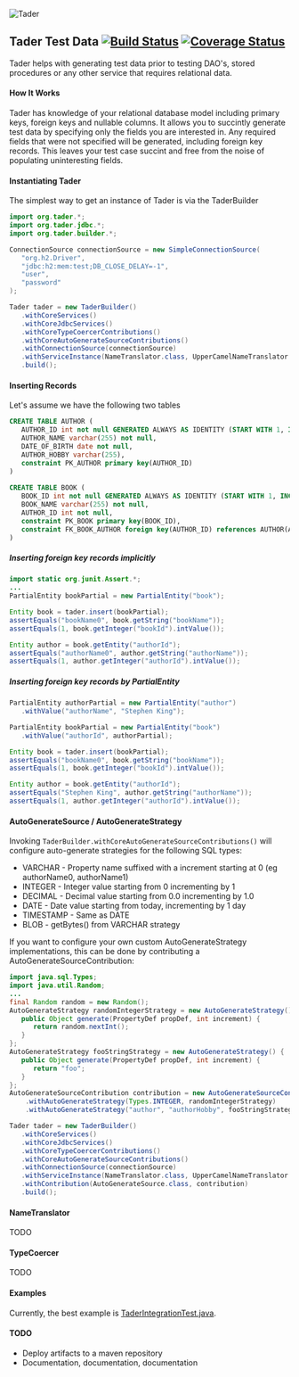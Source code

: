 ![Tader](https://github.com/uklance/tader/raw/master/tader_250.png)

Tader Test Data [![Build Status](https://travis-ci.org/uklance/tader.svg?branch=master)](https://travis-ci.org/uklance/tader) [![Coverage Status](https://coveralls.io/repos/uklance/tader/badge.svg?branch=master)](https://coveralls.io/r/uklance/tader?branch=master)
---------------

Tader helps with generating test data prior to testing DAO's, stored procedures or any other service that requires
relational data. 

#### How It Works

Tader has knowledge of your relational database model including primary keys, foreign keys and nullable columns.
It allows you to succintly generate test data by specifying only the fields you are interested in. Any required
fields that were not specified will be generated, including foreign key records. This leaves your test case succint
and free from the noise of populating uninteresting fields.

#### Instantiating Tader

The simplest way to get an instance of Tader is via the TaderBuilder

```java
import org.tader.*;
import org.tader.jdbc.*;
import org.tader.builder.*;

ConnectionSource connectionSource = new SimpleConnectionSource(
   "org.h2.Driver", 
   "jdbc:h2:mem:test;DB_CLOSE_DELAY=-1",
   "user",
   "password"
);

Tader tader = new TaderBuilder()
   .withCoreServices()
   .withCoreJdbcServices()
   .withCoreTypeCoercerContributions()
   .withCoreAutoGenerateSourceContributions()
   .withConnectionSource(connectionSource)
   .withServiceInstance(NameTranslator.class, UpperCamelNameTranslator.class)
   .build();
```
#### Inserting Records

Let's assume we have the following two tables

```sql
CREATE TABLE AUTHOR (
   AUTHOR_ID int not null GENERATED ALWAYS AS IDENTITY (START WITH 1, INCREMENT BY 1),
   AUTHOR_NAME varchar(255) not null,
   DATE_OF_BIRTH date not null,
   AUTHOR_HOBBY varchar(255),
   constraint PK_AUTHOR primary key(AUTHOR_ID)
)
	
CREATE TABLE BOOK (
   BOOK_ID int not null GENERATED ALWAYS AS IDENTITY (START WITH 1, INCREMENT BY 1),
   BOOK_NAME varchar(255) not null,
   AUTHOR_ID int not null,
   constraint PK_BOOK primary key(BOOK_ID),
   constraint FK_BOOK_AUTHOR foreign key(AUTHOR_ID) references AUTHOR(AUTHOR_ID)
)
```

##### Inserting foreign key records implicitly
```java
import static org.junit.Assert.*;
...
PartialEntity bookPartial = new PartialEntity("book");

Entity book = tader.insert(bookPartial);
assertEquals("bookName0", book.getString("bookName"));
assertEquals(1, book.getInteger("bookId").intValue());

Entity author = book.getEntity("authorId");
assertEquals("authorName0", author.getString("authorName"));
assertEquals(1, author.getInteger("authorId").intValue());
```

##### Inserting foreign key records by PartialEntity
```java
PartialEntity authorPartial = new PartialEntity("author")
   .withValue("authorName", "Stephen King");

PartialEntity bookPartial = new PartialEntity("book")
   .withValue("authorId", authorPartial);

Entity book = tader.insert(bookPartial);
assertEquals("bookName0", book.getString("bookName"));
assertEquals(1, book.getInteger("bookId").intValue());

Entity author = book.getEntity("authorId");
assertEquals("Stephen King", author.getString("authorName"));
assertEquals(1, author.getInteger("authorId").intValue());
```

#### AutoGenerateSource / AutoGenerateStrategy

Invoking `TaderBuilder.withCoreAutoGenerateSourceContributions()` will configure auto-generate strategies for the following SQL types:

 * VARCHAR - Property name suffixed with a increment starting at 0 (eg authorName0, authorName1)
 * INTEGER - Integer value starting from 0 incrementing by 1
 * DECIMAL - Decimal value starting from 0.0 incrementing by 1.0
 * DATE - Date value starting from today, incrementing by 1 day
 * TIMESTAMP - Same as DATE
 * BLOB - getBytes() from VARCHAR strategy

If you want to configure your own custom AutoGenerateStrategy implementations, this can be done by contributing a AutoGenerateSourceContribution:

```java
import java.sql.Types;
import java.util.Random;
...
final Random random = new Random();
AutoGenerateStrategy randomIntegerStrategy = new AutoGenerateStrategy() {
   public Object generate(PropertyDef propDef, int increment) {
      return random.nextInt();
   }
};
AutoGenerateStrategy fooStringStrategy = new AutoGenerateStrategy() {
   public Object generate(PropertyDef propDef, int increment) {
      return "foo";
   }
};
AutoGenerateSourceContribution contribution = new AutoGenerateSourceContribution()
	.withAutoGenerateStrategy(Types.INTEGER, randomIntegerStrategy)
	.withAutoGenerateStrategy("author", "authorHobby", fooStringStrategy);

Tader tader = new TaderBuilder()
   .withCoreServices()
   .withCoreJdbcServices()
   .withCoreTypeCoercerContributions()
   .withCoreAutoGenerateSourceContributions()
   .withConnectionSource(connectionSource)
   .withServiceInstance(NameTranslator.class, UpperCamelNameTranslator.class)
   .withContribution(AutoGenerateSource.class, contribution)
   .build();
```

#### NameTranslator

TODO

#### TypeCoercer

TODO

#### Examples

Currently, the best example is  [TaderIntegrationTest.java](https://github.com/uklance/tader/blob/master/tader-core/src/test/java/org/tader/TaderIntegrationTest.java).

#### TODO
* Deploy artifacts to a maven repository
* Documentation, documentation, documentation
